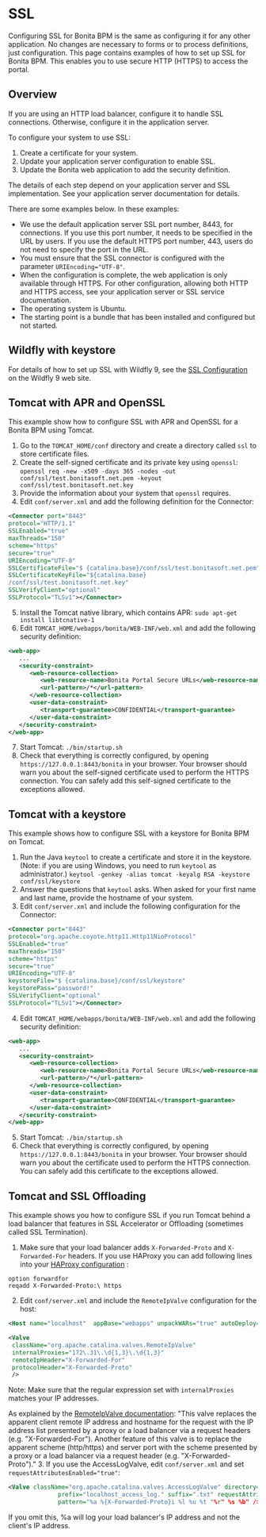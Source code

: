 # SSL

Configuring SSL for Bonita BPM is the same as configuring it for any other application. 
No changes are necessary to forms or to process definitions, just configuration. This page contains examples of how to set up SSL for Bonita BPM. This enables you to use secure HTTP (HTTPS) to access the portal.

## Overview

If you are using an HTTP load balancer, configure it to handle SSL connections. Otherwise, configure it in the application server. 

To configure your system to use SSL:

1. Create a certificate for your system.
2. Update your application server configuration to enable SSL.
3. Update the Bonita web application to add the security definition.

The details of each step depend on your application server and SSL implementation. See your application server documentation for details.

There are some examples below. In these examples:

* We use the default application server SSL port number, 8443, for connections. If you use this port number, it needs to be specified in the URL by users. 
If you use the default HTTPS port number, 443, users do not need to specify the port in the URL.
* You must ensure that the SSL connector is configured with the parameter `URIEncoding="UTF-8"`.
* When the configuration is complete, the web application is only available through HTTPS. For other configuration, allowing both HTTP and HTTPS access, see your application server or SSL service documentation. 
* The operating system is Ubuntu.
* The starting point is a bundle that has been installed and configured but not started.

## Wildfly with keystore

For details of how to set up SSL with Wildfly 9, see the [SSL Configuration](https://docs.jboss.org/author/display/WFLY9/Admin+Guide#AdminGuide-EnableSSL) on the Wildfly 9 web site.

## Tomcat with APR and OpenSSL

This example show how to configure SSL with APR and OpenSSL for a Bonita BPM using Tomcat.

1. Go to the `TOMCAT_HOME/conf` directory and create a directory called `ssl` to store certificate files.
2. Create the self-signed certificate and its private key using `openssl`:   
    `openssl req -new -x509 -days 365 -nodes -out conf/ssl/test.bonitasoft.net.pem -keyout conf/ssl/test.bonitasoft.net.key`
3. Provide the information about your system that `openssl` requires.
4. Edit `conf/server.xml` and add the following definition for the Connector:
```xml
<Connector port="8443" 
protocol="HTTP/1.1" 
SSLEnabled="true"
maxThreads="150" 
scheme="https" 
secure="true"
URIEncoding="UTF-8"
SSLCertificateFile="$ {catalina.base}/conf/ssl/test.bonitasoft.net.pem"
SSLCertificateKeyFile="${catalina.base}
/conf/ssl/test.bonitasoft.net.key"
SSLVerifyClient="optional" 
SSLProtocol="TLSv1"></Connector>
```
5. Install the Tomcat native library, which contains APR: `sudo apt-get install libtcnative-1`
6. Edit `TOMCAT_HOME/webapps/bonita/WEB-INF/web.xml` and add the following security definition:
```xml
<web-app>
   ...
   <security-constraint>
      <web-resource-collection>
         <web-resource-name>Bonita Portal Secure URLs</web-resource-name>
         <url-pattern>/*</url-pattern>
      </web-resource-collection>
      <user-data-constraint>
         <transport-guarantee>CONFIDENTIAL</transport-guarantee>
      </user-data-constraint>
   </security-constraint>
</web-app>
```
7. Start Tomcat: `./bin/startup.sh`
8. Check that everything is correctly configured, by opening `https://127.0.0.1:8443/bonita` in your browser. Your browser should warn you about the self-signed certificate used to perform the HTTPS connection. You can safely add this self-signed certificate to the exceptions allowed.

## Tomcat with a keystore

This example shows how to configure SSL with a keystore for Bonita BPM on Tomcat.

1. Run the Java `keytool` to create a certificate and store it in the keystore. 
(Note: if you are using Windows, you need to run `keytool` as administrator.)
`keytool -genkey -alias tomcat -keyalg RSA -keystore conf/ssl/keystore`
2. Answer the questions that `keytool` asks. When asked for your first name and last name, provide the hostname of your system. 
3. Edit `conf/server.xml` and include the following configuration for the Connector:
```xml
<Connector port="8443"
protocol="org.apache.coyote.http11.Http11NioProtocol" 
SSLEnabled="true"
maxThreads="150" 
scheme="https" 
secure="true"
URIEncoding="UTF-8"
keystoreFile="$ {catalina.base}/conf/ssl/keystore" 
keystorePass="password!"
SSLVerifyClient="optional" 
SSLProtocol="TLSv1"></Connector>
```
4. Edit `TOMCAT_HOME/webapps/bonita/WEB-INF/web.xml` and add the following security definition:
```xml
<web-app>
   ...
   <security-constraint>
      <web-resource-collection>
         <web-resource-name>Bonita Portal Secure URLs</web-resource-name>
         <url-pattern>/*</url-pattern>
      </web-resource-collection>
      <user-data-constraint>
         <transport-guarantee>CONFIDENTIAL</transport-guarantee>
      </user-data-constraint>
   </security-constraint>
</web-app>
```
5. Start Tomcat: `./bin/startup.sh`
6. Check that everything is correctly configured, by opening `https://127.0.0.1:8443/bonita` in your browser. Your browser should warn you about the certificate used to perform the HTTPS connection. You can safely add this certificate to the exceptions allowed.

## Tomcat and SSL Offloading

This example shows you how to configure SSL if you run Tomcat behind a load balancer that features in SSL Accelerator or Offloading (sometimes called SSL Termination).

1. Make sure that your load balancer adds `X-Forwarded-Proto` and `X-Forwarded-For` headers. 
If you use HAProxy you can add following lines into your [HAProxy configuration](http://www.haproxy.org/download/1.5/doc/configuration.txt) :
```
option forwardfor
reqadd X-Forwarded-Proto:\ https
```
2. Edit `conf/server.xml` and include the `RemoteIpValve` configuration for the host:
```xml
<Host name="localhost"  appBase="webapps" unpackWARs="true" autoDeploy="true">

<Valve
 className="org.apache.catalina.valves.RemoteIpValve"
 internalProxies="172\.31\.\d{1,3}\.\d{1,3}"
 remoteIpHeader="X-Forwarded-For"
 protocolHeader="X-Forwarded-Proto"
 />
```

Note: Make sure that the regular expression set with `internalProxies` matches your IP addresses.

As explained by the [RemoteIpValve documentation](https://tomcat.apache.org/tomcat-7.0-doc/api/org/apache/catalina/valves/RemoteIpValve.html): 
"This valve replaces the apparent client remote IP address and hostname for the request with the IP address list presented by a proxy or a load balancer via a request headers (e.g. "X-Forwarded-For"). 
Another feature of this valve is to replace the apparent scheme (http/https) and server port with the scheme presented by a proxy or a load balancer via a request header (e.g. "X-Forwarded-Proto")."
3. If you use the AccessLogValve, edit `conf/server.xml` and set `requestAttributesEnabled="true"`:
```xml
<Valve className="org.apache.catalina.valves.AccessLogValve" directory="logs"
              prefix="localhost_access_log." suffix=".txt" requestAttributesEnabled="true"
              pattern="%a %{X-Forwarded-Proto}i %l %u %t "%r" %s %b" />
```
If you omit this, %a will log your load balancer's IP address and not the client's IP address.
